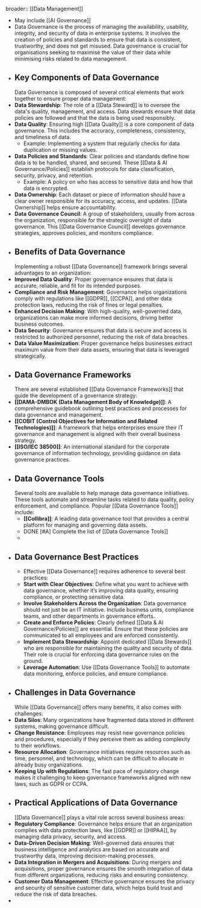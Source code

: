 broader:: [[Data Management]]

- May include [[AI Governance]]
- Data Governance is the process of managing the availability, usability, integrity, and security of data in enterprise systems. It involves the creation of policies and standards to ensure that data is consistent, trustworthy, and does not get misused. Data governance is crucial for organisations seeking to maximise the value of their data while minimising risks related to data management.
- ## Key Components of Data Governance
  Data Governance is composed of several critical elements that work together to ensure proper data management:
- **Data Stewardship**: The role of a [[Data Steward]] is to oversee the data's quality, management, and access. Data stewards ensure that data policies are followed and that the data is being used responsibly.
- **Data Quality**: Ensuring high [[Data Quality]] is a core component of data governance. This includes the accuracy, completeness, consistency, and timeliness of data.
	- Example: Implementing a system that regularly checks for data duplication or missing values.
- **Data Policies and Standards**: Clear policies and standards define how data is to be handled, shared, and secured. These [[Data & AI Governance/Policies]] establish protocols for data classification, security, privacy, and retention.
	- Example: A policy on who has access to sensitive data and how that data is encrypted.
- **Data Ownership**: Each dataset or piece of information should have a clear owner responsible for its accuracy, access, and updates. [[Data Ownership]] helps ensure accountability.
- **Data Governance Council**: A group of stakeholders, usually from across the organization, responsible for the strategic oversight of data governance. This [[Data Governance Council]] develops governance strategies, approves policies, and monitors compliance.
- ## Benefits of Data Governance
  Implementing a robust [[Data Governance]] framework brings several advantages to an organization:
- **Improved Data Quality**: Proper governance ensures that data is accurate, reliable, and fit for its intended purposes.
- **Compliance and Risk Management**: Governance helps organizations comply with regulations like [[GDPR]], [[CCPA]], and other data protection laws, reducing the risk of fines or legal penalties.
- **Enhanced Decision Making**: With high-quality, well-governed data, organizations can make more informed decisions, driving better business outcomes.
- **Data Security**: Governance ensures that data is secure and access is restricted to authorized personnel, reducing the risk of data breaches.
- **Data Value Maximization**: Proper governance helps businesses extract maximum value from their data assets, ensuring that data is leveraged strategically.
- ## Data Governance Frameworks
  There are several established [[Data Governance Frameworks]] that guide the development of a governance strategy:
- **[[DAMA-DMBOK (Data Management Body of Knowledge)]]**: A comprehensive guidebook outlining best practices and processes for data governance and management.
- **[[COBIT (Control Objectives for Information and Related Technologies)]]**: A framework that helps enterprises ensure their IT governance and management is aligned with their overall business strategy.
- **[[ISO/IEC 38500]]**: An international standard for the corporate governance of information technology, providing guidance on data governance practices.
- ## Data Governance Tools
  Several tools are available to help manage data governance initiatives. These tools automate and streamline tasks related to data quality, policy enforcement, and compliance. Popular [[Data Governance Tools]] include:
	- **[[Collibra]]**: A leading data governance tool that provides a central platform for managing and governing data assets.
	- DONE [#A] Complete the list of [[Data Governance Tools]]
	-
- ## Data Governance Best Practices
	- Effective [[Data Governance]] requires adherence to several best practices:
	- **Start with Clear Objectives**: Define what you want to achieve with data governance, whether it’s improving data quality, ensuring compliance, or protecting sensitive data.
	- **Involve Stakeholders Across the Organization**: Data governance should not just be an IT initiative. Include business units, compliance teams, and other departments in governance efforts.
	- **Create and Enforce Policies**: Clearly defined [[Data & AI Governance/Policies]] are essential. Ensure that these policies are communicated to all employees and are enforced consistently.
	- **Implement Data Stewardship**: Appoint dedicated [[Data Stewards]] who are responsible for maintaining the quality and security of data. Their role is crucial for enforcing data governance rules on the ground.
	- **Leverage Automation**: Use [[Data Governance Tools]] to automate data monitoring, enforce policies, and ensure compliance.
- ## Challenges in Data Governance
  While [[Data Governance]] offers many benefits, it also comes with challenges:
- **Data Silos**: Many organizations have fragmented data stored in different systems, making governance difficult.
- **Change Resistance**: Employees may resist new governance policies and procedures, especially if they perceive them as adding complexity to their workflows.
- **Resource Allocation**: Governance initiatives require resources such as time, personnel, and technology, which can be difficult to allocate in already busy organizations.
- **Keeping Up with Regulations**: The fast pace of regulatory change makes it challenging to keep governance frameworks aligned with new laws, such as GDPR or CCPA.
- ## Practical Applications of Data Governance
  [[Data Governance]] plays a vital role across several business areas:
- **Regulatory Compliance**: Governance helps ensure that an organization complies with data protection laws, like [[GDPR]] or [[HIPAA]], by managing data privacy, security, and access.
- **Data-Driven Decision Making**: Well-governed data ensures that business intelligence and analytics are based on accurate and trustworthy data, improving decision-making processes.
- **Data Integration in Mergers and Acquisitions**: During mergers and acquisitions, proper governance ensures the smooth integration of data from different organizations, reducing risks and ensuring consistency.
- **Customer Data Management**: Effective governance ensures the privacy and security of sensitive customer data, which helps build trust and reduce the risk of data breaches.
-